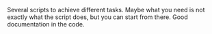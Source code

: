 Several scripts to achieve different tasks.
Maybe what you need is not exactly what the script does, but you can start from there.
Good documentation in the code.